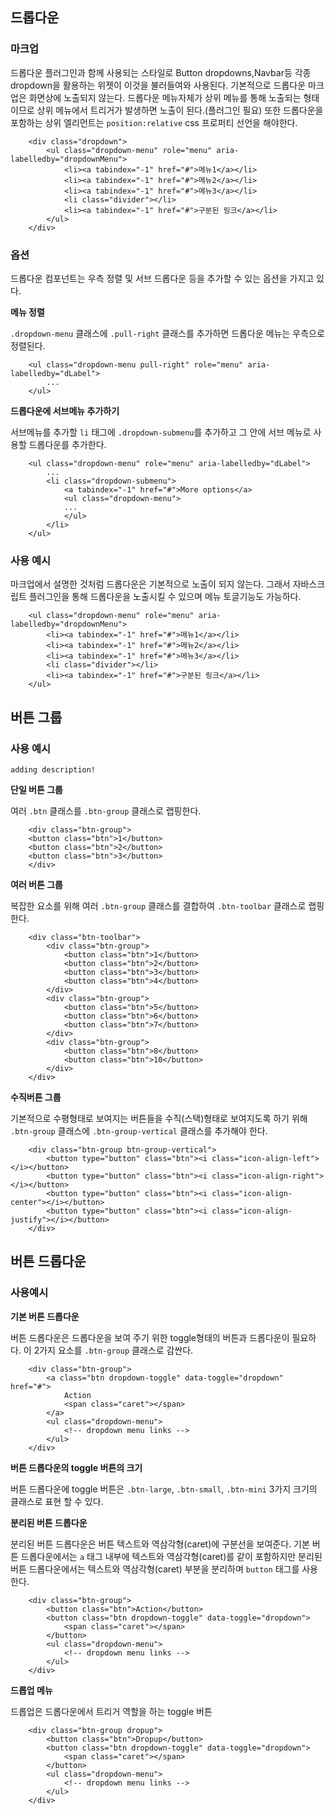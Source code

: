 <!--
layout: 'post'
section: 'Cornerstone Framework'
title: '드롭다운'
outline: '드롭다운 플러그인과 함께 사용되는 스타일로 Button dropdowns,Navbar등 각종 dropdown을 활용하는 위젯이 이것을 불러들여와 사용된다. 기본적으로 드롭다운 마크업은 화면상에 노출되지 않는다. 드롭다운 메뉴자체가 상위 메뉴를 통해 노출되는 형태이므로 상위 메뉴에서 트리거가 발생하면 노출이 된다.(플러그인 필요) 또한 드롭다운을 포함하는 상위 엘리먼트는...'
date: '2012-11-16'
tagstr: 'widget'
order: '[4, 2, 1]'
thumbnail: '4.2.01.dropdown.png'
-->

## 드롭다운 

### 마크업

드롭다운 플러그인과 함께 사용되는 스타일로 Button dropdowns,Navbar등 각종 dropdown을 활용하는 위젯이 이것을 불러들여와 사용된다. 기본적으로 드롭다운 마크업은 화면상에 노출되지 않는다. 드롭다운 메뉴자체가 상위 메뉴를 통해 노출되는 형태이므로 상위 메뉴에서 트리거가 발생하면 노출이 된다.(플러그인 필요) 또한 드롭다운을 포함하는 상위 엘리먼트는 `position:relative` css 프로퍼티 선언을 해야한다.

``` cm
    <div class="dropdown">
        <ul class="dropdown-menu" role="menu" aria-labelledby="dropdownMenu">
            <li><a tabindex="-1" href="#">메뉴1</a></li>
            <li><a tabindex="-1" href="#">메뉴2</a></li>
            <li><a tabindex="-1" href="#">메뉴3</a></li>
            <li class="divider"></li>
            <li><a tabindex="-1" href="#">구분된 링크</a></li>
        </ul>
    </div>
```

### 옵션

드롭다운 컴포넌트는 우측 정렬 및 서브 드롭다운 등을 추가할 수 있는 옵션을 가지고 있다.

__메뉴 정렬__

`.dropdown-menu` 클래스에 `.pull-right` 클래스를 추가하면 드롭다운 메뉴는 우측으로 정렬된다.

``` cm
    <ul class="dropdown-menu pull-right" role="menu" aria-labelledby="dLabel">
        ...
    </ul>
```

__드롭다운에 서브메뉴 추가하기__

서브메뉴를 추가할 `li` 태그에 `.dropdown-submenu`를 추가하고 그 안에 서브 메뉴로 사용할 드롭다운를 추가한다.

``` cm
    <ul class="dropdown-menu" role="menu" aria-labelledby="dLabel">
        ...
        <li class="dropdown-submenu">
            <a tabindex="-1" href="#">More options</a>
            <ul class="dropdown-menu">
            ...
            </ul>
        </li>
    </ul>
```

### 사용 예시

마크업에서 설명한 것처럼 드롭다운은 기본적으로 노출이 되지 않는다. 그래서 자바스크립트 플러그인을 통해 드롭다운을 노출시킬 수 있으며 메뉴 토글기능도 가능하다.

``` cm
    <ul class="dropdown-menu" role="menu" aria-labelledby="dropdownMenu">
        <li><a tabindex="-1" href="#">메뉴1</a></li>
        <li><a tabindex="-1" href="#">메뉴2</a></li>
        <li><a tabindex="-1" href="#">메뉴3</a></li>
        <li class="divider"></li>
        <li><a tabindex="-1" href="#">구분된 링크</a></li>
    </ul>
```

## 버튼 그룹

### 사용 예시

`adding description!`

__단일 버튼 그룹__

여러 `.btn` 클래스를 `.btn-group` 클래스로 랩핑한다.

``` cm
    <div class="btn-group">
    <button class="btn">1</button>
    <button class="btn">2</button>
    <button class="btn">3</button>
    </div>
```

__여러 버튼 그룹__

복잡한 요소를 위해 여러 `.btn-group` 클래스를 결합하여 `.btn-toolbar` 클래스로 랩핑한다.

``` cm
    <div class="btn-toolbar">
        <div class="btn-group">
            <button class="btn">1</button>
            <button class="btn">2</button>
            <button class="btn">3</button>
            <button class="btn">4</button>
        </div>
        <div class="btn-group">
            <button class="btn">5</button>
            <button class="btn">6</button>
            <button class="btn">7</button>
        </div>
        <div class="btn-group">
            <button class="btn">8</button>
            <button class="btn">10</button>
        </div>
    </div>
```

__수직버튼 그룹__

기본적으로 수평형태로 보여지는 버튼들을 수직(스택)형태로 보여지도록 하기 위해 `.btn-group` 클래스에  `.btn-group-vertical` 클래스를 추가해야 한다.

``` cm
    <div class="btn-group btn-group-vertical">
        <button type="button" class="btn"><i class="icon-align-left"></i></button>
        <button type="button" class="btn"><i class="icon-align-right"></i></button>
        <button type="button" class="btn"><i class="icon-align-center"></i></button>
        <button type="button" class="btn"><i class="icon-align-justify"></i></button>
    </div>
```


## 버튼 드롭다운

### 사용예시

__기본 버튼 드롭다운__

버튼 드롭다운은 드롭다운을 보여 주기 위한 toggle형태의 버튼과 드롭다운이 필요하다. 이 2가지 요소를 `.btn-group` 클래스로 감싼다.

``` cm
    <div class="btn-group">
        <a class="btn dropdown-toggle" data-toggle="dropdown" href="#">
            Action
            <span class="caret"></span>
        </a>
        <ul class="dropdown-menu">
            <!-- dropdown menu links -->
        </ul>
    </div>
```

__버튼 드롭다운의 toggle 버튼의 크기__

버튼 드롭다운에 toggle 버튼은 `.btn-large`, `.btn-small`, `.btn-mini`  3가지 크기의 클래스로 표현 할 수 있다.

__분리된 버튼 드롭다운__

분리된 버튼 드롭다운은 버튼 텍스트와 역삼각형(caret)에 구분선을 보여준다. 기본 버튼 드롭다운에서는 `a` 태그 내부에 텍스트와 역삼각형(caret)를 같이 포함하지만 분리된 버튼 드롭다운에서는 텍스트와 역삼각형(caret) 부분을 분리하며 `button` 태그를 사용한다.

``` cm
    <div class="btn-group">
        <button class="btn">Action</button>
        <button class="btn dropdown-toggle" data-toggle="dropdown">
            <span class="caret"></span>
        </button>
        <ul class="dropdown-menu">
            <!-- dropdown menu links -->
        </ul>
    </div>
```

__드롭업 메뉴__

드롭업은 드롭다운에서 트리거 역할을 하는 toggle 버튼 

``` cm
    <div class="btn-group dropup">
        <button class="btn">Dropup</button>
        <button class="btn dropdown-toggle" data-toggle="dropdown">
            <span class="caret"></span>
        </button>
        <ul class="dropdown-menu">
            <!-- dropdown menu links -->
        </ul>
    </div>
```
